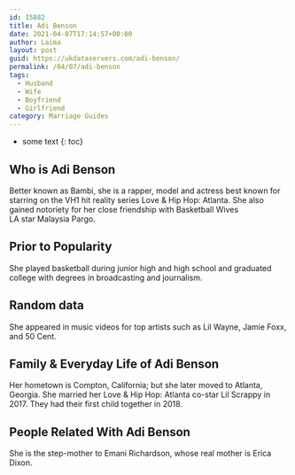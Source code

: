 ```yaml
---
id: 15882
title: Adi Benson
date: 2021-04-07T17:14:57+00:00
author: Laima
layout: post
guid: https://ukdataservers.com/adi-benson/
permalink: /04/07/adi-benson
tags:
  - Husband
  - Wife
  - Boyfriend
  - Girlfriend
category: Marriage Guides
---
```


* some text
{: toc}


## Who is Adi Benson
                  
                  
                  
Better known as Bambi, she is a rapper, model and actress best known for starring on the VH1 hit reality series Love & Hip Hop: Atlanta. She also gained notoriety for her close friendship with Basketball Wives LA star Malaysia Pargo.
                  
              
            
              
            
                
                
                
## Prior to Popularity
                  
                  
                  
She played basketball during junior high and high school and graduated college with degrees in broadcasting and journalism. 
                  
              
            
              
            
                
                
                
## Random data
                  
                  
                  
She appeared in music videos for top artists such as Lil Wayne, Jamie Foxx, and 50 Cent. 
                  
              
            
              
            
                
                
                
## Family & Everyday Life of Adi Benson
                  
                  
                  
Her hometown is Compton, California; but she later moved to Atlanta, Georgia. She married her Love & Hip Hop: Atlanta co-star Lil Scrappy in 2017. They had their first child together in 2018.
                  
              
            
              
            
                
                
                
## People Related With Adi Benson
                  
                  
                  
She is the step-mother to Emani Richardson, whose real mother is Erica Dixon. 
                  
              
            
              
            
                
              
            
              
              
            
            
              
            
          
          
          